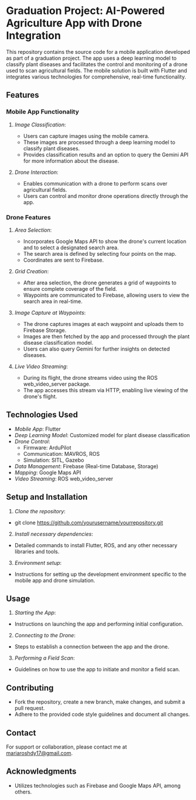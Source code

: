 # Graduation Project: AI-Powered Agriculture App with Drone Integration

This repository contains the source code for a mobile application developed as part of a graduation project. The app uses a deep learning model to classify plant diseases and facilitates the control and monitoring of a drone used to scan agricultural fields. The mobile solution is built with Flutter and integrates various technologies for comprehensive, real-time functionality.

## Features

### Mobile App Functionality

1. *Image Classification*:
   - Users can capture images using the mobile camera.
   - These images are processed through a deep learning model to classify plant diseases.
   - Provides classification results and an option to query the Gemini API for more information about the disease.

2. *Drone Interaction*:
   - Enables communication with a drone to perform scans over agricultural fields.
   - Users can control and monitor drone operations directly through the app.

### Drone Features

1. *Area Selection*:
   - Incorporates Google Maps API to show the drone's current location and to select a designated search area.
   - The search area is defined by selecting four points on the map.
   - Coordinates are sent to Firebase.

2. *Grid Creation*:
   - After area selection, the drone generates a grid of waypoints to ensure complete coverage of the field.
   - Waypoints are communicated to Firebase, allowing users to view the search area in real-time.

3. *Image Capture at Waypoints*:
   - The drone captures images at each waypoint and uploads them to Firebase Storage.
   - Images are then fetched by the app and processed through the plant disease classification model.
   - Users can also query Gemini for further insights on detected diseases.

4. *Live Video Streaming*:
   - During its flight, the drone streams video using the ROS web_video_server package.
   - The app accesses this stream via HTTP, enabling live viewing of the drone's flight.

## Technologies Used

- *Mobile App*: Flutter
- *Deep Learning Model*: Customized model for plant disease classification
- *Drone Control*:
  - Firmware: ArduPilot
  - Communication: MAVROS, ROS
  - Simulation: SITL, Gazebo
- *Data Management*: Firebase (Real-time Database, Storage)
- *Mapping*: Google Maps API
- *Video Streaming*: ROS web_video_server

## Setup and Installation

1. *Clone the repository*:
- git clone https://github.com/yourusername/yourrepository.git
2. *Install necessary dependencies*:
- Detailed commands to install Flutter, ROS, and any other necessary libraries and tools.
3. *Environment setup*:
- Instructions for setting up the development environment specific to the mobile app and drone simulation.

## Usage

1. *Starting the App*:
- Instructions on launching the app and performing initial configuration.
2. *Connecting to the Drone*:
- Steps to establish a connection between the app and the drone.
3. *Performing a Field Scan*:
- Guidelines on how to use the app to initiate and monitor a field scan.

## Contributing

- Fork the repository, create a new branch, make changes, and submit a pull request.
- Adhere to the provided code style guidelines and document all changes.

## Contact

For support or collaboration, please contact me at [mariaroshdy17@gmail.com](mariaroshdy17@gmail.com).

## Acknowledgments
- Utilizes technologies such as Firebase and Google Maps API, among others.
